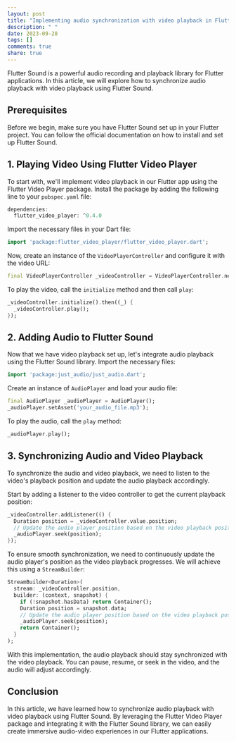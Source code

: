 ```yaml
---
layout: post
title: "Implementing audio synchronization with video playback in Flutter Sound"
description: " "
date: 2023-09-28
tags: []
comments: true
share: true
---
```


Flutter Sound is a powerful audio recording and playback library for Flutter applications. In this article, we will explore how to synchronize audio playback with video playback using Flutter Sound.

## Prerequisites

Before we begin, make sure you have Flutter Sound set up in your Flutter project. You can follow the official documentation on how to install and set up Flutter Sound.

## 1. Playing Video Using Flutter Video Player

To start with, we'll implement video playback in our Flutter app using the Flutter Video Player package. Install the package by adding the following line to your `pubspec.yaml` file:

```dart
dependencies:
  flutter_video_player: ^0.4.0
```

Import the necessary files in your Dart file:

```dart
import 'package:flutter_video_player/flutter_video_player.dart';
```

Now, create an instance of the `VideoPlayerController` and configure it with the video URL:

```dart
final VideoPlayerController _videoController = VideoPlayerController.network('your_video_url');
```

To play the video, call the `initialize` method and then call `play`:

```dart
_videoController.initialize().then((_) {
  _videoController.play();
});
```

## 2. Adding Audio to Flutter Sound

Now that we have video playback set up, let's integrate audio playback using the Flutter Sound library. Import the necessary files:

```dart
import 'package:just_audio/just_audio.dart';
```

Create an instance of `AudioPlayer` and load your audio file:

```dart
final AudioPlayer _audioPlayer = AudioPlayer();
_audioPlayer.setAsset('your_audio_file.mp3');
```

To play the audio, call the `play` method:

```dart
_audioPlayer.play();
```

## 3. Synchronizing Audio and Video Playback

To synchronize the audio and video playback, we need to listen to the video's playback position and update the audio playback accordingly.

Start by adding a listener to the video controller to get the current playback position:

```dart
_videoController.addListener(() {
  Duration position = _videoController.value.position;
  // Update the audio player position based on the video playback position
  _audioPlayer.seek(position);
});
```

To ensure smooth synchronization, we need to continuously update the audio player's position as the video playback progresses. We will achieve this using a `StreamBuilder`:

```dart
StreamBuilder<Duration>(
  stream: _videoController.position,
  builder: (context, snapshot) {
    if (!snapshot.hasData) return Container();
    Duration position = snapshot.data;
    // Update the audio player position based on the video playback position
    _audioPlayer.seek(position);
    return Container();
  }
);
```

With this implementation, the audio playback should stay synchronized with the video playback. You can pause, resume, or seek in the video, and the audio will adjust accordingly.

## Conclusion

In this article, we have learned how to synchronize audio playback with video playback using Flutter Sound. By leveraging the Flutter Video Player package and integrating it with the Flutter Sound library, we can easily create immersive audio-video experiences in our Flutter applications.